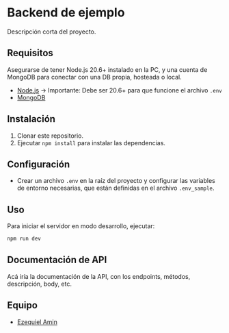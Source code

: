 # Backend de ejemplo

Descripción corta del proyecto.

## Requisitos

Asegurarse de tener Node.js 20.6+ instalado en la PC, y una cuenta de MongoDB para conectar con una DB propia, hosteada o local.

- [Node.js](https://nodejs.org/en/) -> Importante: Debe ser 20.6+ para que funcione el archivo `.env`
- [MongoDB](https://www.mongodb.com/)

## Instalación

1. Clonar este repositorio.
2. Ejecutar `npm install` para instalar las dependencias.

## Configuración

- Crear un archivo `.env` en la raíz del proyecto y configurar las variables de entorno necesarias, que están definidas en el archivo `.env_sample`.

## Uso

Para iniciar el servidor en modo desarrollo, ejecutar:

```bash
npm run dev
```

## Documentación de API

Acá iría la documentación de la API, con los endpoints, métodos, descripción, body, etc.

## Equipo

- [Ezequiel Amin](https://github.com/ezeamin)
